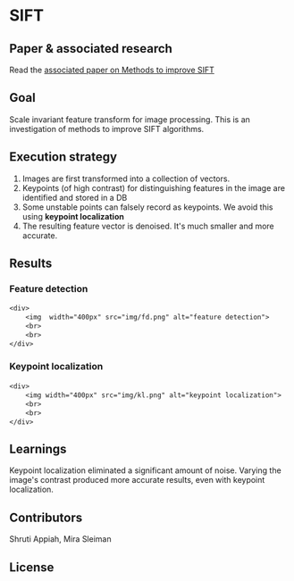 # SIFT 

## Paper & associated research
Read the <a href="https://github.com/ShrutiAppiah/SIFT/blob/master/Methods%20for%20Improving%20SIFT.pdf">associated paper on Methods to improve SIFT</a>

## Goal
Scale invariant feature transform for image processing. This is an investigation of methods to improve SIFT algorithms.

## Execution strategy
1. Images are first transformed into a collection of vectors. 
2. Keypoints (of high contrast) for distinguishing features in the image are identified and stored in a DB
3. Some unstable points can falsely record as keypoints. We avoid this using <b> keypoint localization </b> 
4. The resulting feature vector is denoised. It's much smaller and more accurate.

## Results

### Feature detection
	<div>
		<img  width="400px" src="img/fd.png" alt="feature detection">
		<br>
		<br>
	</div>
	
### Keypoint localization
	<div>
		<img width="400px" src="img/kl.png" alt="keypoint localization">
		<br>
		<br>
	</div>

## Learnings
Keypoint localization eliminated a significant amount of noise. Varying the image's contrast produced more accurate results, even with keypoint localization.

## Contributors

Shruti Appiah, Mira Sleiman

## License

